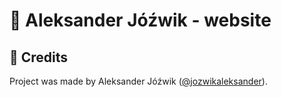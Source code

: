 # 👤 Aleksander Jóźwik - website

## 👤 Credits
Project was made by Aleksander Jóźwik ([@jozwikaleksander](https://github.com/jozwikaleksander)).
